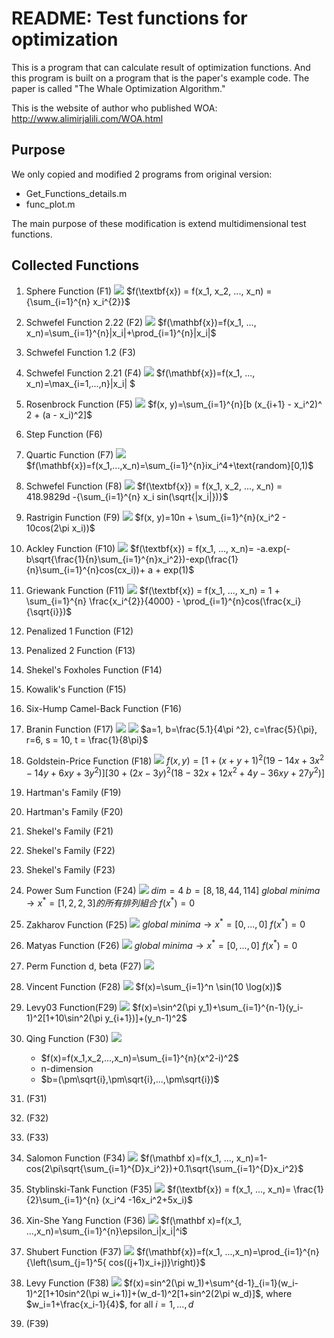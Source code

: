 # README: Test functions for optimization
This is a program that can calculate result of  optimization functions. And this program is built on a program that is the paper's example code. The paper is called "The Whale Optimization Algorithm."

This is the website of author who published WOA: http://www.alimirjalili.com/WOA.html

## Purpose
We only copied and modified 2 programs from original version:
- Get_Functions_details.m
- func_plot.m

The main purpose of these modification is extend multidimensional test functions.

## Collected Functions
1. Sphere Function (F1)
    ![](https://i.imgur.com/eszo4QM.png)
    $f(\textbf{x}) = f(x_1, x_2, ..., x_n) = {\sum_{i=1}^{n} x_i^{2}}$
2. Schwefel Function 2.22 (F2)
    ![](https://i.imgur.com/AIfd951.png)
    $f(\mathbf{x})=f(x_1, ..., x_n)=\sum_{i=1}^{n}|x_i|+\prod_{i=1}^{n}|x_i|$
3. Schwefel Function 1.2 (F3)
4. Schwefel Function 2.21 (F4)
    ![](https://i.imgur.com/23EZYhZ.png)
    $f(\mathbf{x})=f(x_1, ..., x_n)=\max_{i=1,...,n}|x_i| $
5. Rosenbrock Function (F5)
    ![](https://i.imgur.com/mMcwbey.png)
    $f(x, y)=\sum_{i=1}^{n}[b (x_{i+1} - x_i^2)^ 2 + (a - x_i)^2]$
6. Step Function (F6)
7. Quartic Function (F7)
    ![](https://i.imgur.com/oBDx0yX.png)
    $f(\mathbf{x})=f(x_1,...,x_n)=\sum_{i=1}^{n}ix_i^4+\text{random}[0,1)$
8. Schwefel Function (F8)
    ![](https://i.imgur.com/yLjoRde.png)
    $f(\textbf{x}) = f(x_1, x_2, ..., x_n) = 418.9829d -{\sum_{i=1}^{n} x_i sin(\sqrt{|x_i|})}$
9. Rastrigin Function (F9)
    ![](https://i.imgur.com/dompxzf.png)
    $f(x, y)=10n + \sum_{i=1}^{n}(x_i^2 - 10cos(2\pi x_i))$
10. Ackley Function (F10)
    ![](https://i.imgur.com/U7Orb8u.png)
    $f(\textbf{x}) = f(x_1, ..., x_n)= -a.exp(-b\sqrt{\frac{1}{n}\sum_{i=1}^{n}x_i^2})-exp(\frac{1}{n}\sum_{i=1}^{n}cos(cx_i))+ a + exp(1)$
11. Griewank Function (F11)
    ![](https://i.imgur.com/p0HM7Nt.png)
    $f(\textbf{x}) = f(x_1, ..., x_n) = 1 + \sum_{i=1}^{n} \frac{x_i^{2}}{4000} - \prod_{i=1}^{n}cos(\frac{x_i}{\sqrt{i}})$
12. Penalized 1 Function (F12)
13. Penalized 2 Function (F13)
14. Shekel's Foxholes Function (F14)
15. Kowalik's Function (F15)
16. Six-Hump Camel-Back Function (F16)
17. Branin Function (F17)
    ![](https://i.imgur.com/sQuYu39.png)
    ![](https://i.imgur.com/VTUujhj.png)
    $a=1, b=\frac{5.1}{4\pi ^2}, c=\frac{5}{\pi}, r=6, s = 10, t = \frac{1}{8\pi}$
18. Goldstein-Price Function (F18)
    ![](https://i.imgur.com/BMeVtOB.png)
    $f(x,y)=[1 + (x + y + 1)^2(19 − 14x+3x^2− 14y + 6xy + 3y^2)][30 + (2x − 3y)^2(18 − 32x + 12x^2 + 4y − 36xy + 27y^2)]$
19. Hartman's Family (F19)
20. Hartman's Family (F20)
21. Shekel's Family (F21)
22. Shekel's Family (F22)
23. Shekel's Family (F23)
24. Power Sum Function (F24)
	![](https://i.imgur.com/Ix1Wh4X.png)
	$dim = 4$
	$b = [8, 18, 44, 114]$
	$global\ minima\rightarrow x^*=[1, 2, 2, 3]的所有排列組合$
	$f(x^*)=0$

25. Zakharov Function (F25)
	![](https://i.imgur.com/iZf0f2l.png)
	$global\ minima\rightarrow x^*=[0, ..., 0]$
	$f(x^*)=0$

26. Matyas Function (F26)
	![](https://i.imgur.com/Cx7wlvo.png)
	$global\ minima\rightarrow x^*=[0, ..., 0]$
	$f(x^*)=0$

27. Perm Function d, beta (F27)
	![](https://i.imgur.com/yJ4OFO6.png)

28. Vincent Function (F28)
	![](https://i.imgur.com/i0HUKhy.png)
	$f(x)=\sum_{i=1}^n \sin(10 \log(x))$
	
29. Levy03 Function(F29)
	![](https://i.imgur.com/M12DEDT.png)
	$f(x)=\sin^2(\pi y_1)+\sum_{i=1}^{n-1}(y_i-1)^2[1+10\sin^2(\pi y_{i+1})]+(y_n-1)^2$
    
30. Qing Function (F30)
	![](https://i.imgur.com/PXzom1N.png)
    - $f(x)=f(x_1,x_2,...,x_n)=\sum_{i=1}^{n}(x^2-i)^2$
    - n-dimension
    - $b=(\pm\sqrt{i},\pm\sqrt{i},...,\pm\sqrt{i})$
	
31. (F31)
32. (F32)
33. (F33)
34. Salomon Function (F34)
    ![](https://i.imgur.com/NYQRgKO.png)
    $f(\mathbf x)=f(x_1, ..., x_n)=1-cos(2\pi\sqrt{\sum_{i=1}^{D}x_i^2})+0.1\sqrt{\sum_{i=1}^{D}x_i^2}$
35. Styblinski-Tank Function (F35)
    ![](https://i.imgur.com/Ino4VJx.png)
    $f(\textbf{x}) = f(x_1, ..., x_n)= \frac{1}{2}\sum_{i=1}^{n} (x_i^4 -16x_i^2+5x_i)$
36. Xin-She Yang Function (F36)
    ![](https://i.imgur.com/4Zvpd81.png)
    $f(\mathbf x)=f(x_1, ...,x_n)=\sum_{i=1}^{n}\epsilon_i|x_i|^i$
37. Shubert Function (F37)
    ![](https://i.imgur.com/AeYEKHG.png)
    $f(\mathbf{x})=f(x_1, ...,x_n)=\prod_{i=1}^{n}{\left(\sum_{j=1}^5{ cos((j+1)x_i+j)}\right)}$
38. Levy Function (F38)
    ![](https://i.imgur.com/EQ1eIQp.png)
    $f(x)=sin^2(\pi w_1)+\sum^{d-1}_{i=1}(w_i-1)^2[1+10sin^2(\pi w_i+1)]+(w_d-1)^2[1+sin^2(2\pi w_d)]$, where $w_i=1+\frac{x_i-1}{4}$, for all $i=1,\dots,d$
39. (F39)